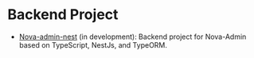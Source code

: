 # Backend Project

- [Nova-admin-nest](https://github.com/chansee97/nove-admin-nest) (in development): Backend project for Nova-Admin based on TypeScript, NestJs, and TypeORM.
